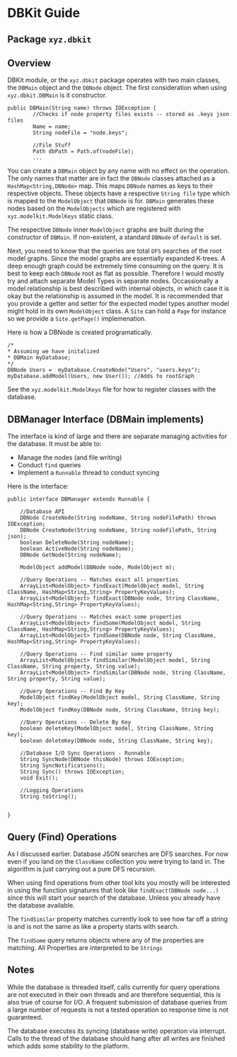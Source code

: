 # DBKit Guide
## Package ``xyz.dbkit``
## Overview
DBKit module, or the `xyz.dbkit` package operates with two main classes, the `DBMain` object and the
`DBNode` object. The first consideration when using
``xyz.dbkit.DBMain`` is it constructor.

``` 
public DBMain(String name) throws IOException {
        //Checks if node property files exists -- stored as .keys json files
        Name = name;
        String nodeFile = "node.keys";

        //File Stuff
        Path dbPath = Path.of(nodeFile);
        ...
   ```
You can create a ``DBMain`` object by any name with no effect on the operation. The only names that matter are in
fact the ``DBNode`` classes attached as a ``HashMap<String,DBNode>`` map. This maps ``DBNode`` names as keys to their
respective objects. These objects have a respective ``String file`` type which is mapped to the `ModelObject` that `DBNode` is for. 
`DBMain` generates these nodes based on the `ModelObjects` which are registered with `xyz.modelkit.ModelKeys` static class.

The respective ``DBNode`` inner ``ModelObject`` graphs are built during the constructor of ``DBMain``. If non-existent,
a standard ``DBNode`` of ``default`` is set. 

Next, you need to know that the queries are total ``DFS`` searches of the root model graphs. Since the model graphs are
essentially expanded K-trees. A deep enough graph could be extremely time consuming on the query. It is best to keep
each ``DBNode`` root as flat as possible. Therefore I would mostly try and attach separate Model Types in separate nodes. 
Occassionally a model relationship is best described with internal objects, in which case it is okay but the relationship is
assumed in the model. It is recommended that you provide a getter and setter for the expected model types another model might
hold in its own `ModelObject` class. A `Site` can hold a `Page` for instance so we provide a `Site.getPage()` implemenation. 

Here is how a DBNode is created programatically.

```
/*
* Assuming we have initalized
* DBMain myDatabase;
*/
DBNode Users =  myDatabase.CreateNode("Users", "users.keys");
myDatabase.addModel(Users, new User()); //Adds to rootGraph
```
See the `xyz.modelkit.ModelKeys` file for how to register classes with the database. 
## DBManager Interface (DBMain implements)

The interface is kind of large and there are separate managing activities for the database. It must be able to:
- Manage the nodes (and file writing)
- Conduct ``find`` queries
- Implement a ``Runnable`` thread to conduct syncing

Here is the interface:
```
public interface DBManager extends Runnable {

    //Database API
    DBNode CreateNode(String nodeName, String nodeFilePath) throws IOException;
    DBNode CreateNode(String nodeName, String nodeFilePath, String json);
    boolean DeleteNode(String nodeName);
    boolean ActiveNode(String nodeName);
    DBNode GetNode(String nodeName);
    
    ModelObject addModel(DBNode node, ModelObject m);

    //Query Operations -- Matches exact all properties
    ArrayList<ModelObject> findExact(ModelObject model, String ClassName, HashMap<String,String> PropertyKeyValues);
    ArrayList<ModelObject> findExact(DBNode node, String ClassName, HashMap<String,String> PropertyKeyValues);

    //Query Operations -- Matches exact some properties
    ArrayList<ModelObject> findSome(ModelObject model, String ClassName, HashMap<String,String> PropertyKeyValues);
    ArrayList<ModelObject> findSome(DBNode node, String ClassName, HashMap<String,String> PropertyKeyValues);

    //Query Operations -- Find similar some property
    ArrayList<ModelObject> findSimilar(ModelObject model, String ClassName, String property, String value);
    ArrayList<ModelObject> findSimilar(DBNode node, String ClassName, String property, String value);

    //Query Operations -- Find By Key
    ModelObject findKey(ModelObject model, String ClassName, String key);
    ModelObject findKey(DBNode node, String ClassName, String key);

    //Query Operations -- Delete By Key
    boolean deleteKey(ModelObject model, String ClassName, String key);
    boolean deleteKey(DBNode node, String ClassName, String key);

    //Database I/O Sync Operations - Runnable
    String SyncNode(DBNode thisNode) throws IOException;
    String SyncNotifications();
    String Sync() throws IOException;
    void Exit();

    //Logging Operations
    String toString();


}

```

## Query (Find) Operations
As I discussed earlier. Database JSON searches are DFS searches. For now even if you land on the ``ClassName`` collection
you were trying to land in. The algorithm is just carrying out a pure DFS recursion. 

When using find operations from other tool kits you mostly will be interested in using the function signatures that 
look like ``findExact(DBNode node...)`` since this will start your search of the database. Unless you already have the
database available.



The ``findSimilar`` property matches currently look to see how far off a string is and is not the same as like a property
starts with search.

The ``findSome`` query returns objects where any of the properties are matching. All Properties are interpreted to be ``Strings``

## Notes

While the database is threaded itself, calls currently for query operations are not executed in their own threads
and are therefore sequential, this is also true of course for I/O. A frequent submission of database queries from a large number
of requests is not a tested operation so response time is not guaranteed.

The database executes its syncing (database write) operation via interrupt. Calls to the thread of the database should hang
after all writes are finished which adds some stability to the platform. 

